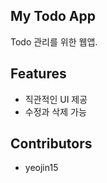 ## My Todo App

Todo 관리를 위한 웹앱.

## Features

- 직관적인 UI 제공
- 수정과 삭제 가능

## Contributors

- yeojin15


